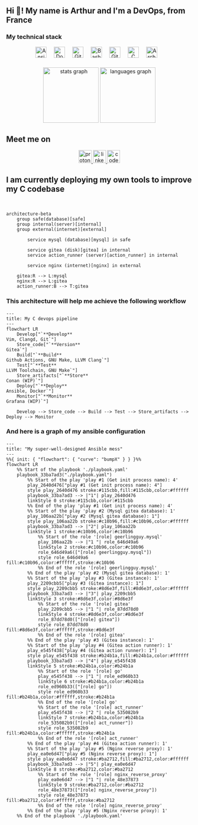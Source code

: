 <h2 align="left">Hi 👋! My name is Arthur and I'm a DevOps, from France</h2>

###

<h3> My technical stack </h3>
<div align="center">
  <img src="https://cdn.jsdelivr.net/gh/devicons/devicon/icons/ansible/ansible-original.svg" height="30" alt="Ansible logo"  />
  <img width="12" />
  <img src="https://cdn.jsdelivr.net/gh/devicons/devicon/icons/docker/docker-original.svg" height="30" alt="Docker logo"  />
  <img width="12" />
  <img src="https://cdn.jsdelivr.net/gh/devicons/devicon/icons/githubactions/githubactions-original.svg" height="30" alt="GitHub Actions logo"  />
  <img width="12" />
  <img src="https://cdn.jsdelivr.net/gh/devicons/devicon/icons/bash/bash-original.svg" height="30" alt="Bash logo"  />
  <img width="12" />
  <img src="https://cdn.jsdelivr.net/gh/devicons/devicon/icons/git/git-original.svg" height="30" alt="Git logo"  />
  <img width="12" />
  <img src="https://cdn.jsdelivr.net/gh/devicons/devicon/icons/c/c-original.svg" height="30" alt="C logo"  />
  <img width="12" />
  <img src="https://cdn.jsdelivr.net/gh/devicons/devicon/icons/archlinux/archlinux-original.svg" height="30" alt="Arch Linux logo"  />
  <img width="12" />
</div>

###

<div align="center">
  <img src="https://github-readme-stats.vercel.app/api?username=boyreau&hide_title=false&hide_rank=true&show_icons=true&include_all_commits=true&count_private=true&disable_animations=false&theme=dracula&locale=en&hide_border=false&" height="150" alt="stats graph"  />
  <img src="https://github-readme-stats.vercel.app/api/top-langs?username=boyreau&locale=en&hide_title=false&count_private=false&layout=compact&card_width=320&langs_count=5&theme=dracula&hide_border=false&" height="150" alt="languages graph"  />
</div>

<h2> Meet me on </h2>

<div align="center">
  <a href="mailto:bnzlvosnb@mozmail.com">
    <img src="https://img.shields.io/static/v1?message=ProtonMail&logo=protonmail&label=&color=6D4AFF&logoColor=white&labelColor=&style=for-the-badge" height="35" alt="proton mail logo"  />
  </a>
  <a href="https://www.linkedin.com/in/arthur-b-346985283">
    <img src="https://img.shields.io/static/v1?message=LinkedIn&logo=linkedin&label=&color=0077B5&logoColor=white&labelColor=&style=for-the-badge" height="35" alt="linkedin logo"  />
  </a>
  <a href="https://codeberg.org/zo">
    <img src="https://img.shields.io/static/v1?message=Codeberg&logo=codeberg&label=&color=4793CC&logoColor=white&labelColor=&style=for-the-badge" height="35" alt="codeberg logo"  />
  </a>
</div>

<h2> I am currently deploying my own tools to improve my C codebase </h2>

<br clear="both">

```mermaid
architecture-beta
    group safe(database)[safe]
    group internal(server)[internal]
    group external(internet)[external]

        service mysql (database)[mysql] in safe

        service gitea (disk)[gitea] in internal
        service action_runner (server)[action_runner] in internal

        service nginx (internet)[nginx] in external

    gitea:R --> L:mysql
    nginx:R --> L:gitea
    action_runner:B --> T:gitea
```

###

<h3> This architecture will help me achieve the following workflow </h3>

```mermaid
---
title: My C devops pipeline
---
flowchart LR
    Develop["`**Develop**
Vim, Clangd, Git`"]
    Store_code["`**Version**
Gitea`"]
    Build["`**Build**
Github Actions, GNU Make, LLVM Clang`"]
    Test["`**Test**
LLVM Toolchain, GNU Make`"]
    Store_artifacts["`**Store**
Conan (WIP)`"]
    Deploy["`**Deploy**
Ansible, Docker`"]
    Monitor["`**Monitor**
Grafana (WIP)`"]

    Develop --> Store_code --> Build --> Test --> Store_artifacts --> Deploy --> Monitor
```

<h3> And here is a graph of my ansible configuration </h3>

```mermaid
---
title: "My super-well-designed Ansible mess"
---
%%{ init: { "flowchart": { "curve": "bumpX" } } }%%
flowchart LR
	%% Start of the playbook './playbook.yaml'
	playbook_33ba7ad3("./playbook.yaml")
		%% Start of the play 'play #1 (Get init process name): 4'
		play_2640d476["play #1 (Get init process name): 4"]
		style play_2640d476 stroke:#115cbb,fill:#115cbb,color:#ffffff
		playbook_33ba7ad3 --> |"1"| play_2640d476
		linkStyle 0 stroke:#115cbb,color:#115cbb
		%% End of the play 'play #1 (Get init process name): 4'
		%% Start of the play 'play #2 (Mysql gitea database): 1'
		play_106aa22b["play #2 (Mysql gitea database): 1"]
		style play_106aa22b stroke:#c10b96,fill:#c10b96,color:#ffffff
		playbook_33ba7ad3 --> |"2"| play_106aa22b
		linkStyle 1 stroke:#c10b96,color:#c10b96
			%% Start of the role '[role] geerlingguy.mysql'
			play_106aa22b --> |"1 "| role_646d49a6
			linkStyle 2 stroke:#c10b96,color:#c10b96
			role_646d49a6(["[role] geerlingguy.mysql"])
			style role_646d49a6 fill:#c10b96,color:#ffffff,stroke:#c10b96
			%% End of the role '[role] geerlingguy.mysql'
		%% End of the play 'play #2 (Mysql gitea database): 1'
		%% Start of the play 'play #3 (Gitea instance): 1'
		play_2209cbb5["play #3 (Gitea instance): 1"]
		style play_2209cbb5 stroke:#8d6e3f,fill:#8d6e3f,color:#ffffff
		playbook_33ba7ad3 --> |"3"| play_2209cbb5
		linkStyle 3 stroke:#8d6e3f,color:#8d6e3f
			%% Start of the role '[role] gitea'
			play_2209cbb5 --> |"1 "| role_87dd78d0
			linkStyle 4 stroke:#8d6e3f,color:#8d6e3f
			role_87dd78d0(["[role] gitea"])
			style role_87dd78d0 fill:#8d6e3f,color:#ffffff,stroke:#8d6e3f
			%% End of the role '[role] gitea'
		%% End of the play 'play #3 (Gitea instance): 1'
		%% Start of the play 'play #4 (Gitea action runner): 1'
		play_e545f438["play #4 (Gitea action runner): 1"]
		style play_e545f438 stroke:#b24b1a,fill:#b24b1a,color:#ffffff
		playbook_33ba7ad3 --> |"4"| play_e545f438
		linkStyle 5 stroke:#b24b1a,color:#b24b1a
			%% Start of the role '[role] go'
			play_e545f438 --> |"1 "| role_ed960b33
			linkStyle 6 stroke:#b24b1a,color:#b24b1a
			role_ed960b33(["[role] go"])
			style role_ed960b33 fill:#b24b1a,color:#ffffff,stroke:#b24b1a
			%% End of the role '[role] go'
			%% Start of the role '[role] act_runner'
			play_e545f438 --> |"2 "| role_535082b9
			linkStyle 7 stroke:#b24b1a,color:#b24b1a
			role_535082b9(["[role] act_runner"])
			style role_535082b9 fill:#b24b1a,color:#ffffff,stroke:#b24b1a
			%% End of the role '[role] act_runner'
		%% End of the play 'play #4 (Gitea action runner): 1'
		%% Start of the play 'play #5 (Nginx reverse proxy): 1'
		play_ea0e6d47["play #5 (Nginx reverse proxy): 1"]
		style play_ea0e6d47 stroke:#ba2712,fill:#ba2712,color:#ffffff
		playbook_33ba7ad3 --> |"5"| play_ea0e6d47
		linkStyle 8 stroke:#ba2712,color:#ba2712
			%% Start of the role '[role] nginx_reverse_proxy'
			play_ea0e6d47 --> |"1 "| role_48e37873
			linkStyle 9 stroke:#ba2712,color:#ba2712
			role_48e37873(["[role] nginx_reverse_proxy"])
			style role_48e37873 fill:#ba2712,color:#ffffff,stroke:#ba2712
			%% End of the role '[role] nginx_reverse_proxy'
		%% End of the play 'play #5 (Nginx reverse proxy): 1'
	%% End of the playbook './playbook.yaml'

```

